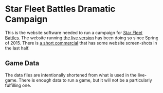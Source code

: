 # Star Fleet Battles Dramatic Campaign
This is the website software needed to run a campaign for [Star Fleet Battles](http:www.starfleetgames.com "Amarillo Design Board website"). The website running [the live version](sfbdrama.mattnet.org) has been doing so since Spring of 2015. There is [a short commercial](http://sfbdrama.mattnet.org/commercial.webm "Webm format") that has some website screen-shots in the last half.
## Game Data
The data files are intentionally shortened from what is used in the live-game. There is enough data to run a game, but it will not be a particularly fulfilling one.
